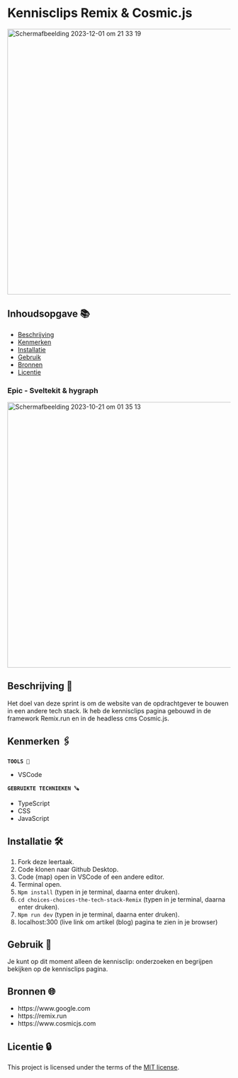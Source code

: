# Kennisclips Remix & Cosmic.js

<img width="600" alt="Scherm­afbeelding 2023-12-01 om 21 33 19" src="https://github.com/Nazneen05x/choices-choices-the-tech-stack-Remix/assets/112861261/bb895377-6caa-46c0-8f03-4061beb419a0">


## Inhoudsopgave 📚

  * [Beschrijving](#beschrijving)
  * [Kenmerken](#kenmerken)
  * [Installatie](#installatie)
  * [Gebruik](#gebruik)
  * [Bronnen](#bronnen)
  * [Licentie](#licentie)


### Epic - Sveltekit & hygraph

<img width="600" alt="Scherm­afbeelding 2023-10-21 om 01 35 13" src="https://github.com/Nazneen05x/choices-choices-the-tech-stack-visual-thinking/assets/112861261/7476e1aa-8a37-485e-acb0-fa5cba5c7dcf">


## Beschrijving 📃

Het doel van deze sprint is om de website van de opdrachtgever te bouwen in een andere tech stack. Ik heb de kennisclips pagina gebouwd in de framework Remix.run en in de headless cms Cosmic.js. 

## Kenmerken 🖇️
<strong>`TOOLS 🧰`</strong>
<ul>
<li>VSCode</li>
</ul>

<strong>`GEBRUIKTE TECHNIEKEN 🪚`</strong>
<ul>
<li>TypeScript</li>
<li>CSS</li>
<li>JavaScript</li>
</ul>


## Installatie 🛠️

1. Fork deze leertaak.
2. Code klonen naar Github Desktop.
3. Code (map) open in VSCode of een andere editor.
4. Terminal open.
5. `Npm install` (typen in je terminal, daarna enter druken).
6. `cd choices-choices-the-tech-stack-Remix` (typen in je terminal, daarna enter druken).
7. `Npm run dev` (typen in je terminal, daarna enter druken).
8. localhost:300 (live link om artikel (blog) pagina te zien in je browser)
   

## Gebruik  👥

Je kunt op dit moment alleen de kennisclip: onderzoeken en begrijpen bekijken op de kennisclips pagina.

## Bronnen 🌐

<ul>
<li>https://www.google.com</li>
<li>https://remix.run</li>
<li>https://www.cosmicjs.com</li>
</ul>

## Licentie 🔒

This project is licensed under the terms of the [MIT license](./LICENSE).
